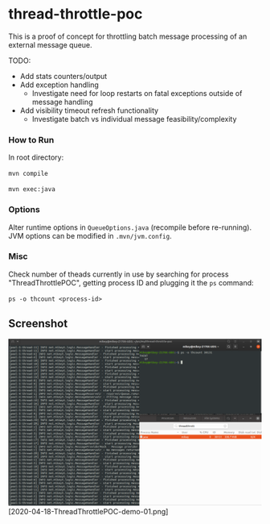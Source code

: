 # thread-throttle-poc

This is a proof of concept for throttling batch message processing of an external message queue.

TODO:

* Add stats counters/output
* Add exception handling
  * Investigate need for loop restarts on fatal exceptions outside of message handling
* Add visibility timeout refresh functionality
  * Investigate batch vs individual message feasibility/complexity

### How to Run

In root directory:

`mvn compile`

`mvn exec:java`

### Options

Alter runtime options in `QueueOptions.java` (recompile before re-running). JVM options can be modified in `.mvn/jvm.config`.

### Misc

Check number of theads currently in use by searching for process "ThreadThrottlePOC", getting process ID and plugging it the `ps` command:

`ps -o thcount <process-id>`

## Screenshot

![Thread throttle POC demo](2020-04-18-ThreadThrottlePOC-demo-01.png "Demo Screenshot")
[2020-04-18-ThreadThrottlePOC-demo-01.png]
